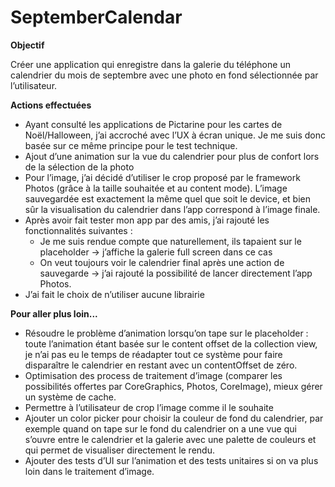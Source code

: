 # SeptemberCalendar

**Objectif**

Créer une application qui enregistre dans la galerie du téléphone un calendrier du mois de septembre avec une photo en fond sélectionnée par l’utilisateur.

**Actions effectuées**

- Ayant consulté les applications de Pictarine pour les cartes de Noël/Halloween, j’ai accroché avec l’UX à écran unique. Je me suis donc basée sur ce même principe pour le test technique.
- Ajout d’une animation sur la vue du calendrier pour plus de confort lors de la sélection de la photo
- Pour l’image, j’ai décidé d’utiliser le crop proposé par le framework Photos (grâce à la taille souhaitée et au content mode). L’image sauvegardée est exactement la même quel que soit le device, et bien sûr la visualisation du calendrier dans l’app correspond à l’image finale.
- Après avoir fait tester mon app par des amis, j’ai rajouté les fonctionnalités suivantes :
    - Je me suis rendue compte que naturellement, ils tapaient sur le placeholder -> j’affiche la galerie full screen dans ce cas
    - On veut toujours voir le calendrier final après une action de sauvegarde -> j’ai rajouté la possibilité de lancer directement l’app Photos.
- J’ai fait le choix de n’utiliser aucune librairie

**Pour aller plus loin...**
- Résoudre le problème d’animation lorsqu’on tape sur le placeholder : toute l’animation étant basée sur le content offset de la collection view, je n’ai pas eu le temps de réadapter tout ce système pour faire disparaître le calendrier en restant avec un contentOffset de zéro.
- Optimisation des process de traitement d’image (comparer les possibilités offertes par CoreGraphics, Photos, CoreImage), mieux gérer un système de cache.
- Permettre à l’utilisateur de crop l’image comme il le souhaite
- Ajouter un color picker pour choisir la couleur de fond du calendrier, par exemple quand on tape sur le fond du calendrier on a une vue qui s’ouvre entre le calendrier et la galerie avec une palette de couleurs et qui permet de visualiser directement le rendu.
- Ajouter des tests d’UI sur l’animation et des tests unitaires si on va plus loin dans le traitement d’image.
